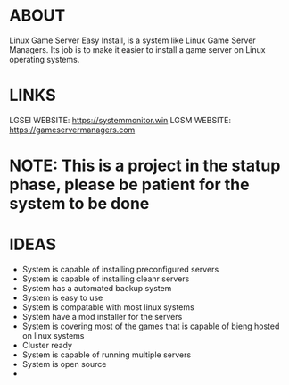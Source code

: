 # ABOUT
Linux Game Server Easy Install, is a system like Linux Game Server Managers. Its job is to make it easier to install a game server on Linux operating systems.

# LINKS
LGSEI WEBSITE: https://systemmonitor.win
LGSM WEBSITE: https://gameservermanagers.com

# NOTE: This is a project in the statup phase, please be patient for the system to be done

# IDEAS
- System is capable of installing preconfigured servers
- System is capable of installing cleanr servers
- System has a automated backup system
- System is easy to use
- System is compatable with most linux systems
- System have a mod installer for the servers
- System is covering most of the games that is capable of bieng hosted on linux systems
- Cluster ready
- System is capable of running multiple servers
- System is open source
- 
